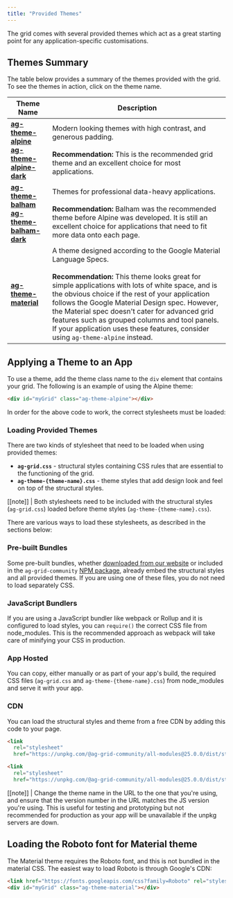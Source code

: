```yaml
---
title: "Provided Themes"
---
```


The grid comes with several provided themes which act as a great starting point for any application-specific customisations.


## Themes Summary

The table below provides a summary of the themes provided with the grid. To see the themes in action, click on the theme name.

| Theme Name | Description |
|------------|-------------|
| <a href="/example.php?theme=ag-theme-alpine" target="_blank" style="whiteSpace: nowrap">**ag-theme-alpine**</a><br/><a href="/example.php?theme=ag-theme-alpine-dark" target="_blank" style="whiteSpace: nowrap">**ag-theme-alpine-dark**</a> | Modern looking themes with high contrast, and generous padding. <br/><br/>**Recommendation:** This is the recommended grid theme and an excellent choice for most applications. |
| <a href="/example.php?theme=ag-theme-balham" target="_blank" style="whiteSpace: nowrap">**ag-theme-balham**</a><br/><a href="/example.php?theme=ag-theme-balham-dark" target="_blank" style="whiteSpace: nowrap">**ag-theme-balham-dark**</a> | Themes for professional data-heavy applications.<br/><br/>**Recommendation:** Balham was the recommended theme before Alpine was developed. It is still an excellent choice for applications that need to fit more data onto each page. |
| <a href="/example.php?theme=ag-theme-material" target="_blank" style="whiteSpace: nowrap">**ag-theme-material**</a> | A theme designed according to the Google Material Language Specs.<br/><br/>**Recommendation:** This theme looks great for simple applications with lots of white space, and is the obvious choice if the rest of your application follows the Google Material Design spec. However, the Material spec doesn't cater for advanced grid features such as grouped columns and tool panels. If your application uses these features, consider using `ag-theme-alpine` instead. |


## Applying a Theme to an App

To use a theme, add the theme class name to the `div` element that contains your grid. The following is an example of using the Alpine theme:


```html
<div id="myGrid" class="ag-theme-alpine"></div>
```

In order for the above code to work, the correct stylesheets must be loaded:


### Loading Provided Themes


There are two kinds of stylesheet that need to be loaded when using provided themes:

- **`ag-grid.css`** - structural styles containing CSS rules that are essential to the functioning of the grid.
- **`ag-theme-{theme-name}.css`** - theme styles that add design look and feel on top of the structural styles.


[[note]]
| Both stylesheets need to be included with the structural styles (`ag-grid.css`) loaded before theme styles (`ag-theme-{theme-name}.css`).

There are various ways to load these stylesheets, as described in the sections below:

### Pre-built Bundles

Some pre-built bundles, whether [downloaded from our website](../download/) or included in the `ag-grid-community` [NPM package](../npm/), already embed the structural styles and all provided themes. If you are using one of these files, you do not need to load separately CSS.


### JavaScript Bundlers

If you are using a JavaScript bundler like webpack or Rollup and it is configured to load styles, you can
`require()` the correct CSS file from node_modules. This is the recommended approach as webpack will take
care of minifying your CSS in production.


### App Hosted

You can copy, either manually or as part of your app's build, the required CSS files (`ag-grid.css` and `ag-theme-{theme-name}.css`) from node_modules and serve it with your app.


### CDN
You can load the structural styles and theme from a free CDN by adding this code to your page.

```html
<link
  rel="stylesheet"
  href="https://unpkg.com/@ag-grid-community/all-modules@25.0.0/dist/styles/ag-grid.css" />

<link
  rel="stylesheet"
  href="https://unpkg.com/@ag-grid-community/all-modules@25.0.0/dist/styles/ag-theme-alpine.css" />
```

[[note]]
| Change the theme name in the URL to the one that you're using, and ensure that the version number in the URL matches the JS version you're using. This is useful for testing and prototyping but not recommended for production as your app will be unavailable if the unpkg servers are down.


## Loading the Roboto font for Material theme

The Material theme requires the Roboto font, and this is not bundled in the material CSS. The easiest way to load Roboto is through Google's CDN:


```html
<link href="https://fonts.googleapis.com/css?family=Roboto" rel="stylesheet" />
<div id="myGrid" class="ag-theme-material"></div>
```

